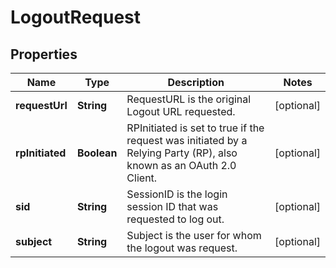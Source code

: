 
# LogoutRequest

## Properties
Name | Type | Description | Notes
------------ | ------------- | ------------- | -------------
**requestUrl** | **String** | RequestURL is the original Logout URL requested. |  [optional]
**rpInitiated** | **Boolean** | RPInitiated is set to true if the request was initiated by a Relying Party (RP), also known as an OAuth 2.0 Client. |  [optional]
**sid** | **String** | SessionID is the login session ID that was requested to log out. |  [optional]
**subject** | **String** | Subject is the user for whom the logout was request. |  [optional]



